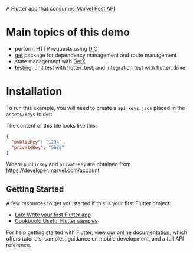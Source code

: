 A Flutter app that consumes [Marvel Rest API](https://developer.marvel.com/)

# Main topics of this demo

- perform HTTP requests using [DIO](https://pub.dev/packages/dio)
- [get](https://pub.dev/packages/get) package for dependency management and route management
- state management with [GetX](https://pub.dev/packages/get)
- [testing](https://flutter.dev/docs/testing#integration-tests): unit test with flutter_test, and integration test with flutter_drive

# Installation

To run this example, you will need to create a `api_keys.json` placed in the `assets/keys` folder:

The content of this file looks like this:

```json
{
  "publicKey": "1234",
  "privateKey": "5678"
}
```

Where `publicKey` and `privateKey` are obtained from https://developer.marvel.com/account

## Getting Started

A few resources to get you started if this is your first Flutter project:

- [Lab: Write your first Flutter app](https://flutter.dev/docs/get-started/codelab)
- [Cookbook: Useful Flutter samples](https://flutter.dev/docs/cookbook)

For help getting started with Flutter, view our
[online documentation](https://flutter.dev/docs), which offers tutorials,
samples, guidance on mobile development, and a full API reference.
